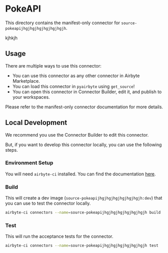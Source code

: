 # PokeAPI
This directory contains the manifest-only connector for `source-pokeapijhgjhgjhgjhgjhgjhgjh`.

kjhkjh

## Usage
There are multiple ways to use this connector:
- You can use this connector as any other connector in Airbyte Marketplace.
- You can load this connector in `pyairbyte` using `get_source`!
- You can open this connector in Connector Builder, edit it, and publish to your workspaces.

Please refer to the manifest-only connector documentation for more details.

## Local Development
We recommend you use the Connector Builder to edit this connector.

But, if you want to develop this connector locally, you can use the following steps.

### Environment Setup
You will need `airbyte-ci` installed. You can find the documentation [here](airbyte-ci).

### Build
This will create a dev image (`source-pokeapijhgjhgjhgjhgjhgjhgjh:dev`) that you can use to test the connector locally.
```bash
airbyte-ci connectors --name=source-pokeapijhgjhgjhgjhgjhgjhgjh build
```

### Test
This will run the acceptance tests for the connector.
```bash
airbyte-ci connectors --name=source-pokeapijhgjhgjhgjhgjhgjhgjh test
```

